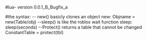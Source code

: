 #lua- version 0.0.1_B_Bugfix_a

#the syntax:
-- new() basicly clones an object
new: Objname = new(Table/obj)
--sleep() is like the roblox wait function
sleep: sleep(seconds)
--Protect() returns a table that cannot be changed
ConstantTable = protect(tbl)